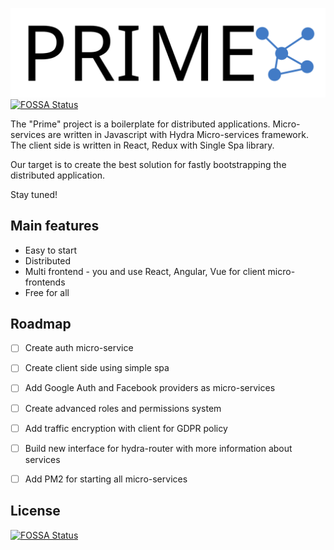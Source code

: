 ![Prime logo](./doc/logo.svg)
[![FOSSA Status](https://app.fossa.io/api/projects/git%2Bgithub.com%2Fedge1s%2Fprime.svg?type=shield)](https://app.fossa.io/projects/git%2Bgithub.com%2Fedge1s%2Fprime?ref=badge_shield)

The "Prime" project is a boilerplate for distributed applications. Micro-services are written in Javascript with Hydra Micro-services framework. The client side is written in React, Redux with Single Spa library.

Our target is to create the best solution for fastly bootstrapping the distributed application.

Stay tuned!


## Main features

- Easy to start
- Distributed
- Multi frontend - you and use React, Angular, Vue for client micro-frontends
- Free for all


## Roadmap

- [ ] Create auth micro-service
- [ ] Create client side using simple spa
- [ ] Add Google Auth and Facebook providers as micro-services
- [ ] Create advanced roles and permissions system
- [ ] Add traffic encryption with client for GDPR policy
- [ ] Build new interface for hydra-router with more information about services
- [ ] Add PM2 for starting all micro-services


## License
[![FOSSA Status](https://app.fossa.io/api/projects/git%2Bgithub.com%2Fedge1s%2Fprime.svg?type=large)](https://app.fossa.io/projects/git%2Bgithub.com%2Fedge1s%2Fprime?ref=badge_large)